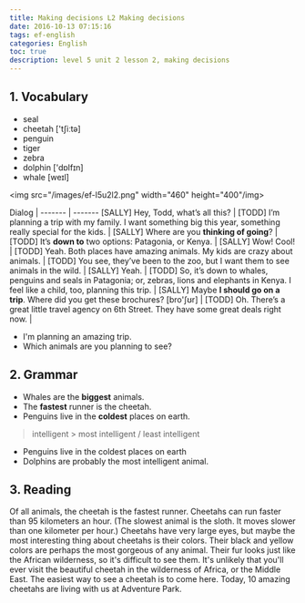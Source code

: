```yaml
---
title: Making decisions L2 Making decisions
date: 2016-10-13 07:15:16
tags: ef-english
categories: English
toc: true
description: level 5 unit 2 lesson 2, making decisions
---
```


## 1. Vocabulary

- seal
- cheetah ['tʃiːtə]
- penguin 
- tiger
- zebra
- dolphin ['dɒlfɪn]
- whale [weɪl]

<img src="/images/ef-l5u2l2.png" width="460" height="400"/img>

Dialog |
------- | -------
[SALLY] Hey, Todd, what’s all this? |
[TODD] I’m planning a trip with my family. I want something big this year, something really special for the kids. |
[SALLY] Where are you **thinking of going**? |
[TODD] It’s **down to** two options: Patagonia, or Kenya. |
[SALLY] Wow! Cool! |
[TODD] Yeah. Both places have amazing animals. My kids are crazy about animals. |
[TODD] You see, they’ve been to the zoo, but I want them to see animals in the wild. |
[SALLY] Yeah. |
[TODD] So, it’s down to whales, penguins and seals in Patagonia; or, zebras, lions and elephants in Kenya. I feel like a child, too, planning this trip. |
[SALLY] Maybe **I should go on a trip**. Where did you get these brochures?  [bro'ʃʊr] |
[TODD] Oh. There’s a great little travel agency on 6th Street. They have some great deals right now. |

- I'm planning an amazing trip.
- Which animals are you planning to see?

## 2. Grammar

- Whales are the **biggest** animals.	
- The **fastest** runner is the cheetah.
- Penguins live in the **coldest** places on earth.

> intelligent > most intelligent / least intelligent

- Penguins live in the coldest places on earth
- Dolphins are probably the most intelligent animal.

## 3. Reading

Of all animals, the cheetah is the fastest runner. Cheetahs can run faster than 95 kilometers an hour. (The slowest animal is the sloth. It moves slower than one kilometer per hour.) Cheetahs have very large eyes, but maybe the most interesting thing about cheetahs is their colors. Their black and yellow colors are perhaps the most gorgeous of any animal. Their fur looks just like the African wilderness, so it's difficult to see them. It's unlikely that you'll ever visit the beautiful cheetah in the wilderness of Africa, or the Middle East. The easiest way to see a cheetah is to come here. Today, 10 amazing cheetahs are living with us at Adventure Park.
